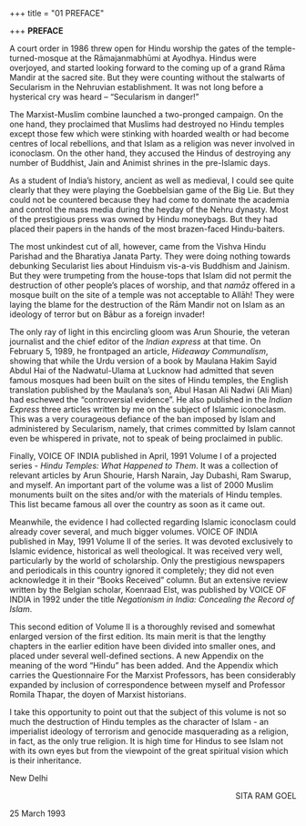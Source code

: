 +++
title = "01 PREFACE"

+++
**PREFACE**

A court order in 1986 threw open for Hindu worship the gates of the temple-turned-mosque at the Rāmajanmabhūmi at Ayodhya. Hindus were overjoyed, and started looking forward to the coming up of a grand Rāma Mandir at the sacred site. But they were counting without the stalwarts of Secularism in the Nehruvian establishment. It was not long before a hysterical cry was heard – “Secularism in danger!”

The Marxist-Muslim combine launched a two-pronged campaign. On the one hand, they proclaimed that Muslims had destroyed no Hindu temples except those few which were stinking with hoarded wealth or had become centres of local rebellions, and that Islam as a religion was never involved in iconoclasm. On the other hand, they accused the Hindus of destroying any number of Buddhist, Jain and Animist shrines in the pre-Islamic days.

As a student of India’s history, ancient as well as medieval, I could see quite clearly that they were playing the Goebbelsian game of the Big Lie. But they could not be countered because they had come to dominate the academia and control the mass media during the heyday of the Nehru dynasty. Most of the prestigious press was owned by Hindu moneybags. But they had placed their papers in the hands of the most brazen-faced Hindu-baiters.

The most unkindest cut of all, however, came from the Vishva Hindu Parishad and the Bharatiya Janata Party. They were doing nothing towards debunking Secularist lies about Hinduism vis-a-vis Buddhism and Jainism. But they were trumpeting from the house-tops that Islam did not permit the destruction of other people’s places of worship, and that *namāz* offered in a mosque built on the site of a temple was not acceptable to Allāh! They were laying the blame for the destruction of the Rām Mandir not on Islam as an ideology of terror but on Bābur as a foreign invader!

The only ray of light in this encircling gloom was Arun Shourie, the veteran journalist and the chief editor of the *Indian express* at that time. On February 5, 1989, he frontpaged an article, *Hideaway Communalism*, showing that while the Urdu version of a book by Maulana Hakim Sayid Abdul Hai of the Nadwatul-Ulama at Lucknow had admitted that seven famous mosques had been built on the sites of Hindu temples, the English translation published by the Maulana’s son, Abul Hasan Ali Nadwi
(Ali Mian) had eschewed the “controversial evidence”. He also published
in the *Indian Express* three articles written by me on the subject of Islamic iconoclasm. This was a very courageous defiance of the ban imposed by Islam and administered by Secularism, namely, that crimes committed by Islam cannot even be whispered in private, not to speak of being proclaimed in public.

Finally, VOICE OF INDIA published in April, 1991 Volume I of a projected series - *Hindu Temples: What Happened to Them*. It was a collection of relevant articles by Arun Shourie, Harsh Narain, Jay Dubashi, Ram Swarup, and myself. An important part of the volume was a list of 2000 Muslim monuments built on the sites and/or with the materials of Hindu temples. This list became famous all over the country as soon as it came out.

Meanwhile, the evidence I had collected regarding Islamic iconoclasm could already cover several, and much bigger volumes. VOICE OF INDIA published in May, 1991 Volume II of the series. It was devoted exclusively to Islamic evidence, historical as well theological. It was received very well, particularly by the world of scholarship. Only the prestigious newspapers and periodicals in this country ignored it completely; they did not even acknowledge it in their “Books Received” column. But an extensive review written by the Belgian scholar, Koenraad Elst, was published by VOICE OF INDIA in 1992 under the title
*Negationism in India: Concealing the Record of Islam*.

This second edition of Volume II is a thoroughly revised and somewhat enlarged version of the first edition. Its main merit is that the lengthy chapters in the earlier edition have been divided into smaller ones, and placed under several well-defined sections. A new Appendix on the meaning of the word “Hindu” has been added. And the Appendix which carries the Questionnaire For the Marxist Professors, has been considerably expanded by inclusion of correspondence between myself and Professor Romila Thapar, the doyen of Marxist historians.

I take this opportunity to point out that the subject of this volume is not so much the destruction of Hindu temples as the character of Islam - an imperialist ideology of terrorism and genocide masquerading as a religion, in fact, as the only true religion. It is high time for Hindus to see Islam not with its own eyes but from the viewpoint of the great spiritual vision which is their inheritance.  
 

New Delhi 

<div align="right">

SITA RAM GOEL

</div>

25 March 1993

